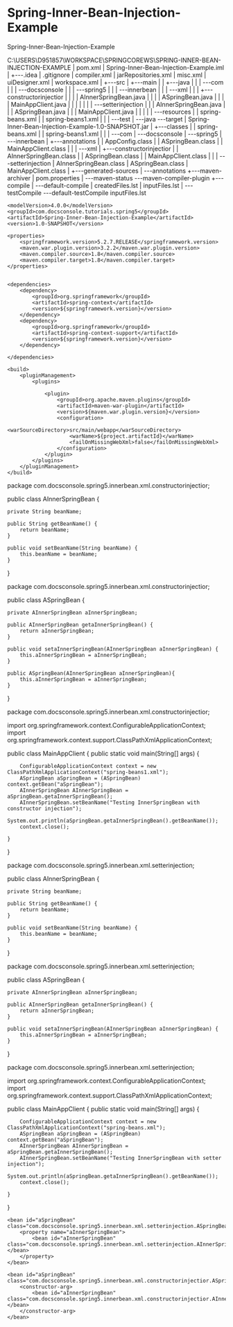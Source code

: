 # Spring-Inner-Bean-Injection-Example
Spring-Inner-Bean-Injection-Example

C:\USERS\D951857\WORKSPACE\SPRINGCOREWS\SPRING-INNER-BEAN-INJECTION-EXAMPLE
|   pom.xml
|   Spring-Inner-Bean-Injection-Example.iml
|
+---.idea
|       .gitignore
|       compiler.xml
|       jarRepositories.xml
|       misc.xml
|       uiDesigner.xml
|       workspace.xml
|
+---src
|   +---main
|   |   +---java
|   |   |   \---com
|   |   |       \---docsconsole
|   |   |           \---spring5
|   |   |               \---innerbean
|   |   |                   \---xml
|   |   |                       +---constructorinjectior
|   |   |                       |       AInnerSpringBean.java
|   |   |                       |       ASpringBean.java
|   |   |                       |       MainAppClient.java
|   |   |                       |
|   |   |                       \---setterinjection
|   |   |                               AInnerSpringBean.java
|   |   |                               ASpringBean.java
|   |   |                               MainAppClient.java
|   |   |
|   |   \---resources
|   |           spring-beans.xml
|   |           spring-beans1.xml
|   |
|   \---test
|       \---java
\---target
    |   Spring-Inner-Bean-Injection-Example-1.0-SNAPSHOT.jar
    |
    +---classes
    |   |   spring-beans.xml
    |   |   spring-beans1.xml
    |   |
    |   \---com
    |       \---docsconsole
    |           \---spring5
    |               \---innerbean
    |                   +---annotations
    |                   |       AppConfig.class
    |                   |       ASpringBean.class
    |                   |       MainAppClient.class
    |                   |
    |                   \---xml
    |                       +---constructorinjectior
    |                       |       AInnerSpringBean.class
    |                       |       ASpringBean.class
    |                       |       MainAppClient.class
    |                       |
    |                       \---setterinjection
    |                               AInnerSpringBean.class
    |                               ASpringBean.class
    |                               MainAppClient.class
    |
    +---generated-sources
    |   \---annotations
    +---maven-archiver
    |       pom.properties
    |
    \---maven-status
        \---maven-compiler-plugin
            +---compile
            |   \---default-compile
            |           createdFiles.lst
            |           inputFiles.lst
            |
            \---testCompile
                \---default-testCompile
                        inputFiles.lst


<?xml version="1.0" encoding="UTF-8"?>
<project xmlns:xsi="http://www.w3.org/2001/XMLSchema-instance"
         xmlns="http://maven.apache.org/POM/4.0.0"
         xsi:schemaLocation="http://maven.apache.org/POM/4.0.0 http://maven.apache.org/xsd/maven-4.0.0.xsd">

    <modelVersion>4.0.0</modelVersion>
    <groupId>com.docsconsole.tutorials.spring5</groupId>
    <artifactId>Spring-Inner-Bean-Injection-Example</artifactId>
    <version>1.0-SNAPSHOT</version>

    <properties>
        <springframework.version>5.2.7.RELEASE</springframework.version>
        <maven.war.plugin.version>3.2.2</maven.war.plugin.version>
        <maven.compiler.source>1.8</maven.compiler.source>
        <maven.compiler.target>1.8</maven.compiler.target>
    </properties>


    <dependencies>
        <dependency>
            <groupId>org.springframework</groupId>
            <artifactId>spring-context</artifactId>
            <version>${springframework.version}</version>
        </dependency>
        <dependency>
            <groupId>org.springframework</groupId>
            <artifactId>spring-context-support</artifactId>
            <version>${springframework.version}</version>
        </dependency>

    </dependencies>

    <build>
        <pluginManagement>
            <plugins>

                <plugin>
                    <groupId>org.apache.maven.plugins</groupId>
                    <artifactId>maven-war-plugin</artifactId>
                    <version>${maven.war.plugin.version}</version>
                    <configuration>
                        <warSourceDirectory>src/main/webapp</warSourceDirectory>
                        <warName>${project.artifactId}</warName>
                        <failOnMissingWebXml>false</failOnMissingWebXml>
                    </configuration>
                </plugin>
            </plugins>
        </pluginManagement>
    </build>
</project>




package com.docsconsole.spring5.innerbean.xml.constructorinjectior;

public class AInnerSpringBean {

    private String beanName;

    public String getBeanName() {
        return beanName;
    }

    public void setBeanName(String beanName) {
        this.beanName = beanName;
    }
}



package com.docsconsole.spring5.innerbean.xml.constructorinjectior;

public class ASpringBean {

    private AInnerSpringBean aInnerSpringBean;

    public AInnerSpringBean getaInnerSpringBean() {
        return aInnerSpringBean;
    }

    public void setaInnerSpringBean(AInnerSpringBean aInnerSpringBean) {
        this.aInnerSpringBean = aInnerSpringBean;
    }

    public ASpringBean(AInnerSpringBean aInnerSpringBean){
        this.aInnerSpringBean = aInnerSpringBean;
    }
}




package com.docsconsole.spring5.innerbean.xml.constructorinjectior;

import org.springframework.context.ConfigurableApplicationContext;
import org.springframework.context.support.ClassPathXmlApplicationContext;

public class MainAppClient {
    public static void main(String[] args) {

        ConfigurableApplicationContext context = new ClassPathXmlApplicationContext("spring-beans1.xml");
        ASpringBean aSpringBean = (ASpringBean) context.getBean("aSpringBean");
        AInnerSpringBean AInnerSpringBean = aSpringBean.getaInnerSpringBean();
        AInnerSpringBean.setBeanName("Testing InnerSpringBean with constructor injection");
        System.out.println(aSpringBean.getaInnerSpringBean().getBeanName());
        context.close();

    }
}






package com.docsconsole.spring5.innerbean.xml.setterinjection;

public class AInnerSpringBean  {

    private String beanName;

    public String getBeanName() {
        return beanName;
    }

    public void setBeanName(String beanName) {
        this.beanName = beanName;
    }
}








package com.docsconsole.spring5.innerbean.xml.setterinjection;

public class ASpringBean {

    private AInnerSpringBean aInnerSpringBean;

    public AInnerSpringBean getaInnerSpringBean() {
        return aInnerSpringBean;
    }

    public void setaInnerSpringBean(AInnerSpringBean aInnerSpringBean) {
        this.aInnerSpringBean = aInnerSpringBean;
    }
}






package com.docsconsole.spring5.innerbean.xml.setterinjection;

import org.springframework.context.ConfigurableApplicationContext;
import org.springframework.context.support.ClassPathXmlApplicationContext;

public class MainAppClient {
    public static void main(String[] args) {

        ConfigurableApplicationContext context = new ClassPathXmlApplicationContext("spring-beans.xml");
        ASpringBean aSpringBean = (ASpringBean) context.getBean("aSpringBean");
        AInnerSpringBean AInnerSpringBean = aSpringBean.getaInnerSpringBean();
        AInnerSpringBean.setBeanName("Testing InnerSpringBean with setter injection");
        System.out.println(aSpringBean.getaInnerSpringBean().getBeanName());
        context.close();

    }
}






<?xml version="1.0" encoding="UTF-8"?>
<beans xmlns:xsi="http://www.w3.org/2001/XMLSchema-instance"
       xmlns="http://www.springframework.org/schema/beans"
       xsi:schemaLocation="http://www.springframework.org/schema/beans
        http://www.springframework.org/schema/beans/spring-beans.xsd">

    <bean id="aSpringBean" class="com.docsconsole.spring5.innerbean.xml.setterinjection.ASpringBean">
        <property name="aInnerSpringBean">
            <bean id="aInnerSpringBean" class="com.docsconsole.spring5.innerbean.xml.setterinjection.AInnerSpringBean"></bean>
        </property>
    </bean>

</beans>





<?xml version="1.0" encoding="UTF-8"?>
<beans xmlns:xsi="http://www.w3.org/2001/XMLSchema-instance"
       xmlns="http://www.springframework.org/schema/beans"
       xsi:schemaLocation="http://www.springframework.org/schema/beans
        http://www.springframework.org/schema/beans/spring-beans.xsd">

    <bean id="aSpringBean" class="com.docsconsole.spring5.innerbean.xml.constructorinjectior.ASpringBean">
        <constructor-arg>
            <bean id="aInnerSpringBean" class="com.docsconsole.spring5.innerbean.xml.constructorinjectior.AInnerSpringBean"></bean>
        </constructor-arg>
    </bean>
</beans>









